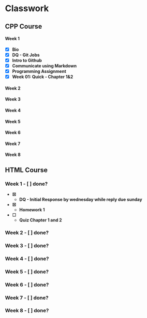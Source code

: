 # Classwork                                                            
<b>

## CPP Course

<b>
 
#### Week 1
- [x] Bio
- [x] DQ - Git Jobs
- [x] Intro to Github
- [x] Communicate using Markdown
- [x] Programming Assignment
- [x] Week 01: Quick - Chapter 1&2

#### Week 2

#### Week 3

#### Week 4

#### Week 5

#### Week 6

#### Week 7

#### Week 8




<b>

## HTML Course

<b>
  
### Week 1 - [ ] done?
  - [x] - DQ - Initial Response by wednesday while reply due sunday
  - [x] - Homework 1
  - [ ] - Quiz Chapter 1 and 2

### Week 2 - [ ] done?

### Week 3 - [ ] done?

### Week 4 - [ ] done?

### Week 5 - [ ] done?

### Week 6 - [ ] done?

### Week 7 - [ ] done?

### Week 8 - [ ] done?



